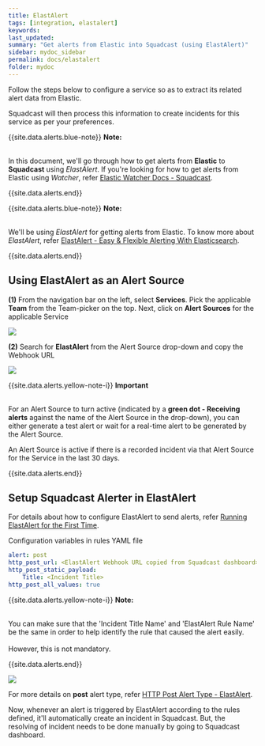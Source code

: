```yaml
---
title: ElastAlert
tags: [integration, elastalert]
keywords:
last_updated:
summary: "Get alerts from Elastic into Squadcast (using ElastAlert)"
sidebar: mydoc_sidebar
permalink: docs/elastalert
folder: mydoc
---
```


Follow the steps below to configure a service so as to extract its related alert data from Elastic.

Squadcast will then process this information to create incidents for this service as per your preferences.

{{site.data.alerts.blue-note}}
<b>Note: </b>
<br/><br/><p>In this document, we'll go through how to get alerts from <b>Elastic</b> to <b>Squadcast</b> using <i>ElastAlert</i>. If you're looking for how to get alerts from Elastic using <i>Watcher</i>, refer <a href="elastic">Elastic Watcher Docs - Squadcast</a>.</p>
{{site.data.alerts.end}}

{{site.data.alerts.blue-note}}
<b>Note: </b>
<br/><br/><p>We'll be using _ElastAlert_ for getting alerts from Elastic. To know more about <i>ElastAlert</i>, refer <a href="https://elastalert.readthedocs.io/en/latest/" target=_blank>ElastAlert - Easy & Flexible Alerting With Elasticsearch</a>.</p>
{{site.data.alerts.end}}

## Using ElastAlert as an Alert Source

**(1)** From the navigation bar on the left, select **Services**. Pick the applicable **Team** from the Team-picker on the top. Next, click on **Alert Sources** for the applicable Service

![](images/alert_source_1.png)

**(2)** Search for **ElastAlert** from the Alert Source drop-down and copy the Webhook URL

![](images/elastalert_1.png)

{{site.data.alerts.yellow-note-i}}
<b>Important</b><br/><br/>
<p>For an Alert Source to turn active (indicated by a <b>green dot - Receiving alerts</b> against the name of the Alert Source in the drop-down), you can either generate a test alert or wait for a real-time alert to be generated by the Alert Source.</p>
<p>An Alert Source is active if there is a recorded incident via that Alert Source for the Service in the last 30 days.</p>
{{site.data.alerts.end}}

## Setup Squadcast Alerter in ElastAlert

For details about how to configure ElastAlert to send alerts, refer [Running ElastAlert for the First Time](https://elastalert.readthedocs.io/en/latest/running_elastalert.html).

Configuration variables in rules YAML file

```yaml
alert: post
http_post_url: <ElastAlert Webhook URL copied from Squadcast dashboard>
http_post_static_payload:
	Title: <Incident Title>
http_post_all_values: true
```

{{site.data.alerts.yellow-note-i}}
<b>Note: </b>
<br/><br/><p>You can make sure that the 'Incident Title Name' and 'ElastAlert Rule Name' be the same in order to help identify the rule that caused the alert easily. <br/><br/>However, this is not mandatory.</p>
{{site.data.alerts.end}}

![](images/elastalert_2.png)

For more details on **post** alert type, refer [HTTP Post Alert Type - ElastAlert](https://elastalert.readthedocs.io/en/latest/ruletypes.html#http-post).

Now, whenever an alert is triggered by ElastAlert according to the rules defined, it'll automatically create an incident in Squadcast. But, the resolving of incident needs to be done manually by going to Squadcast dashboard.